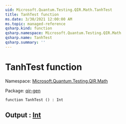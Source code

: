 ```yaml
---
uid: Microsoft.Quantum.Testing.QIR.Math.TanhTest
title: TanhTest function
ms.date: 3/30/2021 12:00:00 AM
ms.topic: managed-reference
qsharp.kind: function
qsharp.namespace: Microsoft.Quantum.Testing.QIR.Math
qsharp.name: TanhTest
qsharp.summary: ''
---
```


# TanhTest function

Namespace: [Microsoft.Quantum.Testing.QIR.Math](xref:Microsoft.Quantum.Testing.QIR.Math)

Package: [qir-gen](https://nuget.org/packages/qir-gen)




```qsharp
function TanhTest () : Int
```


## Output : [Int](xref:microsoft.quantum.lang-ref.int)

